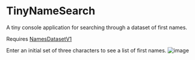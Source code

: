 # TinyNameSearch
A tiny console application for searching through a dataset of first names.

Requires [NamesDatasetV1](https://github.com/philipperemy/name-dataset)

Enter an initial set of three characters to see a list of first names.
![image](https://user-images.githubusercontent.com/9711643/127215152-003179b8-e667-41f7-83a9-bc5bd434cd82.png)
